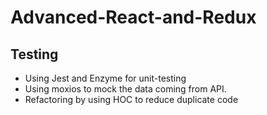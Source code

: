 # Advanced-React-and-Redux
## Testing
- Using Jest and Enzyme for unit-testing
- Using moxios to mock the data coming from API.
- Refactoring by using HOC to reduce duplicate code
